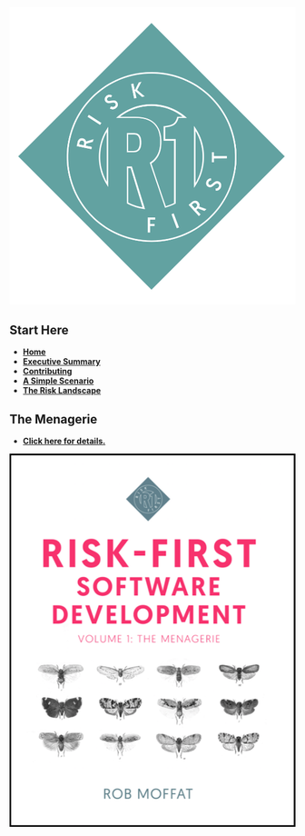 ![Risk First Logo](images/R1_logo_grue.png)

## Start Here

- **[Home](Home)**
- **[Executive Summary](Executive-Summary)**
- **[Contributing](Contributing)**
- **[A Simple Scenario](A-Simple-Scenario)**
- **[The Risk Landscape](Risk-Landscape)**

## The Menagerie

- **[Click here for details.](Blurb)**

[![Book](images/Cover_Image_Bordered.png)](Blurb)